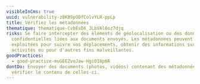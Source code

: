 ```yaml
---
visibleInCms: true
uuid: vulnerability-z8KB9pODfColvYLR-ppLp
title: Vérifiez les métadonnées
thematique: thematique-CvbEsDX_JLbVAl6oz7djq
risks: Se faire intercepter des éléments de géolocalisation ou des données
  confidentielles liées aux documents envoyés. Les métadonnées peuvent être
  exploitées pour suivre vos déplacements, obtenir des informations sur vos
  activités ou pour d'autres fins malveillantes.
goodPractices:
  - good-practice-muGEEZvoJaw-HgiO18p6R
dontDo: Envoyer des documents (photos, vidéos) contenant des métadonnées sans
  vérifier le contenu de celles-ci.
---
```

